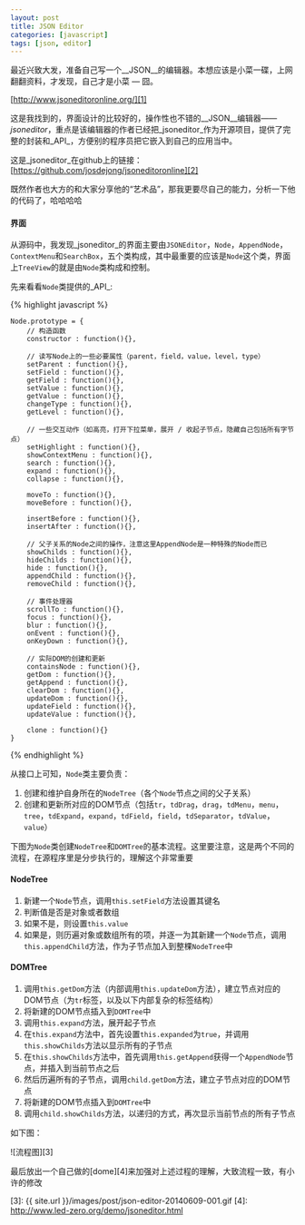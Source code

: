 ```yaml
---
layout: post
title: JSON Editor
categories: [javascript]
tags: [json, editor]
---
```



最近兴致大发，准备自己写一个__JSON__的编辑器。本想应该是小菜一碟，上网翻翻资料，才发现，自己才是小菜 — 囧。

[http://www.jsoneditoronline.org/][1]

这是我找到的，界面设计的比较好的，操作性也不错的__JSON__编辑器——_jsoneditor_，重点是该编辑器的作者已经把_jsoneditor_作为开源项目，提供了完整的封装和_API_，方便别的程序员把它嵌入到自己的应用当中。

这是_jsoneditor_在github上的链接：[https://github.com/josdejong/jsoneditoronline][2]

既然作者也大方的和大家分享他的“艺术品”，那我更要尽自己的能力，分析一下他的代码了，哈哈哈哈


#### 界面

从源码中，我发现_jsoneditor_的界面主要由`JSONEditor`，`Node`，`AppendNode`，`ContextMenu`和`SearchBox`，五个类构成，其中最重要的应该是`Node`这个类，界面上`TreeView`的就是由`Node`类构成和控制。

先来看看`Node`类提供的_API_:

{% highlight javascript %}

    Node.prototype = {
        // 构造函数
        constructor : function(){},

        // 读写Node上的一些必要属性（parent，field，value，level，type）
        setParent : function(){},
        setField : function(){},
        getField : function(){},
        setValue : function(){},
        getValue : function(){},
        changeType : function(){},
        getLevel : function(){},

        // 一些交互动作（如高亮，打开下拉菜单，展开 / 收起子节点，隐藏自己包括所有字节点）
        setHighlight : function(){},
        showContextMenu : function(){},
        search : function(){},
        expand : function(){},
        collapse : function(){},

        moveTo : function(){},
        moveBefore : function(){},

        insertBefore : function(){},
        insertAfter : function(){},

        // 父子关系的Node之间的操作，注意这里AppendNode是一种特殊的Node而已
        showChilds : function(){},
        hideChilds : function(){},
        hide : function(){},
        appendChild : function(){},
        removeChild : function(){},

        // 事件处理器
        scrollTo : function(){},
        focus : function(){},
        blur : function(){},
        onEvent : function(){},
        onKeyDown : function(){},

        // 实际DOM的创建和更新
        containsNode : function(){},
        getDom : function(){},
        getAppend : function(){},
        clearDom : function(){},
        updateDom : function(){},
        updateField : function(){},
        updateValue : function(){},

        clone : function(){}
    }

{% endhighlight %}
 
从接口上可知，`Node`类主要负责：

1. 创建和维护自身所在的`NodeTree`（各个`Node`节点之间的父子关系）
2. 创建和更新所对应的DOM节点（包括`tr`，`tdDrag`，`drag`，`tdMenu`，`menu`，`tree`，`tdExpand`，`expand`，`tdField`，`field`，`tdSeparator`，`tdValue`，`value`）

下图为`Node`类创建`NodeTree`和`DOMTree`的基本流程。这里要注意，这是两个不同的流程，在源程序里是分步执行的，理解这个非常重要


#### NodeTree

1. 新建一个`Node`节点，调用`this.setField`方法设置其键名
2. 判断值是否是对象或者数组
3. 如果不是，则设置`this.value`
4. 如果是，则历遍对象或数组所有的项，并逐一为其新建一个`Node`节点，调用`this.appendChild`方法，作为子节点加入到整棵`NodeTree`中


#### DOMTree

1. 调用`this.getDom`方法（内部调用`this.updateDom`方法），建立节点对应的DOM节点（为`tr`标签，以及以下内部复杂的标签结构）
2. 将新建的DOM节点插入到`DOMTree`中
3. 调用`this.expand`方法，展开起子节点
4. 在`this.expand`方法中，首先设置`this.expanded`为`true`，并调用`this.showChilds`方法以显示所有的子节点
5. 在`this.showChilds`方法中，首先调用`this.getAppend`获得一个`AppendNode`节点，并插入到当前节点之后
6. 然后历遍所有的子节点，调用`child.getDom`方法，建立子节点对应的DOM节点
7. 将新建的DOM节点插入到`DOMTree`中
8. 调用`child.showChilds`方法，以递归的方式，再次显示当前节点的所有子节点

如下图：

![流程图][3]

最后放出一个自己做的[dome][4]来加强对上述过程的理解，大致流程一致，有小许的修改


[1]: http://www.jsoneditoronline.org/
[2]: https://github.com/josdejong/jsoneditoronline
[3]: {{ site.url }}/images/post/json-editor-20140609-001.gif
[4]: http://www.led-zero.org/demo/jsoneditor.html